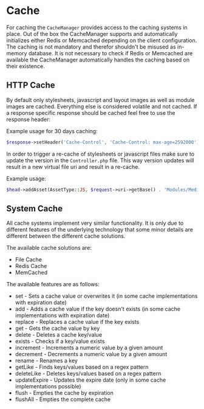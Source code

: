 # Cache

For caching the `CacheManager` provides access to the caching systems in place. Out of the box the CacheManager supports and automatically initializes either Redis or Memcached depending on the client configuration. The caching is not mandatory and therefor shouldn't be misused as in-memory database. It is not necessary to check if Redis or Memcached are available the CacheManager automatically handles the caching based on their existence.

## HTTP Cache

By default only stylesheets, javascript and layout images as well as module images are cached. Everything else is considered volatile and not cached. If a response specific response should be cached feel free to use the response header:

Example usage for 30 days caching:

```php
$response->setHeader('Cache-Control', 'Cache-Control: max-age=2592000');
```

In order to trigger a re-cache of stylesheets or javascript files make sure to update the version in the `Controller.php` file. This way version updates will result in a new virtual file uri and result in a re-cache.

Example usage:

```php
$head->addAsset(AssetType::JS, $request->uri->getBase() . 'Modules/Media/Controller.js?v=' . self::MODULE_VERSION);
```

## System Cache

All cache systems implement very similar functionality. It is only due to different features of the underlying technology that some minor details are different between the different cache solutions.

The available cache solutions are:

* File Cache
* Redis Cache
* MemCached

The available features are as follows:

* set - Sets a cache value or overwrites it (in some cache implementations with expiration date)
* add - Adds a cache value if the key doesn't exists (in some cache implementations with expiration date)
* replace - Replaces a cache value if the key exists
* get - Gets the cache value by key
* delete - Deletes a cache key/value
* exists - Checks if a key/value exists
* increment - Increments a numeric value by a given amount
* decrement - Decrements a numeric value by a given amount
* rename - Renames a key
* getLike - Finds keys/values based on a regex pattern
* deleteLike - Deletes keys/values based on a regex pattern
* updateExpire - Updates the expire date (only in some cache implementations possible)
* flush - Empties the cache by expiration
* flushAll - Empties the complete cache